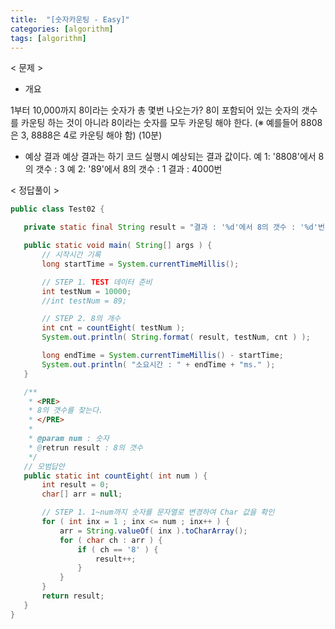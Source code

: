 ```yaml
---
title:  "[숫자카운팅 - Easy]"
categories: [algorithm]
tags: [algorithm]
---
```


< 문제 >

- 개요
  
 1부터 10,000까지 8이라는 숫자가 총 몇번 나오는가?
 8이 포함되어 있는 숫자의 갯수를 카운팅 하는 것이 아니라 8이라는 숫자를 모두 카운팅 해야 한다.
 (※ 예를들어 8808은 3, 8888은 4로 카운팅 해야 함) (10분)
 
 - 예상 결과
 예상 결과는 하기 코드 실행시 예상되는 결과 값이다.
 예 1: '8808'에서 8의 갯수 : 3
 예 2: '89'에서 8의 갯수 : 1
 결과 : 4000번
 
 < 정답풀이 >
 
 ``` java
 public class Test02 {

	private static final String result = "결과 : '%d'에서 8의 갯수 : '%d'번";

	public static void main( String[] args ) {
		// 시작시간 기록
		long startTime = System.currentTimeMillis();

		// STEP 1. TEST 데이터 준비
		int testNum = 10000;
		//int testNum = 89;

		// STEP 2. 8의 개수
		int cnt = countEight( testNum );
		System.out.println( String.format( result, testNum, cnt ) );

		long endTime = System.currentTimeMillis() - startTime;
		System.out.println( "소요시간 : " + endTime + "ms." );
	}

	/**
	 * <PRE>
	 * 8의 갯수를 찾는다.
	 * </PRE>
	 * 
	 * @param num : 숫자
	 * @retrun result : 8의 갯수
	 */
	// 모범답안
	public static int countEight( int num ) {
		int result = 0;
		char[] arr = null;

		// STEP 1. 1~num까지 숫자를 문자열로 변경하여 Char 값을 확인
		for ( int inx = 1 ; inx <= num ; inx++ ) {	
			arr = String.valueOf( inx ).toCharArray();
			for ( char ch : arr ) {
				if ( ch == '8' ) {
					result++;
				}
			}
		}
		return result;
	}
}
```